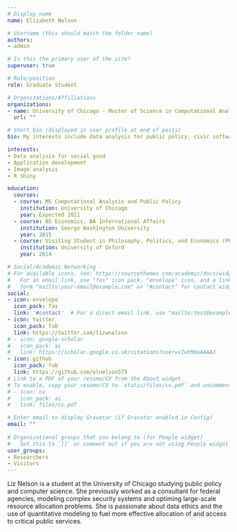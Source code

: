 ```yaml
---
# Display name
name: Elizabeth Nelson

# Username (this should match the folder name)
authors:
- admin

# Is this the primary user of the site?
superuser: true

# Role/position
role: Graduate Student

# Organizations/Affiliations
organizations:
- name: University of Chicago - Master of Science in Computational Analysis and Public Policy (MSCAPP)
  url: ""

# Short bio (displayed in user profile at end of posts)
bio: My interests include data analysis for public policy, civic software development, R Shiny, and environmental issues.

interests:
- Data analysis for social good
- Application development
- Image analysis
- R Shiny

education:
  courses:
  - course: MS Computational Analysis and Public Policy
    institution: University of Chicago
    year: Expected 2021
  - course: BS Economics, BA International Affairs
    institution: George Washington University
    year: 2015
  - course: Visiting Student in Philosophy, Politics, and Economics (PPE)
    institution: University of Oxford
    year: 2014

# Social/Academic Networking
# For available icons, see: https://sourcethemes.com/academic/docs/widgets/#icons
#   For an email link, use "fas" icon pack, "envelope" icon, and a link in the
#   form "mailto:your-email@example.com" or "#contact" for contact widget.
social:
- icon: envelope
  icon_pack: fas
  link: '#contact'  # For a direct email link, use "mailto:test@example.org".
- icon: twitter
  icon_pack: fab
  link: https://twitter.com/lizwnelson
# - icon: google-scholar
#   icon_pack: ai
#   link: https://scholar.google.co.uk/citations?user=sIwtMXoAAAAJ
- icon: github
  icon_pack: fab
  link: https://github.com/elnelson575
# Link to a PDF of your resume/CV from the About widget.
# To enable, copy your resume/CV to `static/files/cv.pdf` and uncomment the lines below.  
# - icon: cv
#   icon_pack: ai
#   link: files/cv.pdf

# Enter email to display Gravatar (if Gravatar enabled in Config)
email: ""
  
# Organizational groups that you belong to (for People widget)
#   Set this to `[]` or comment out if you are not using People widget.  
user_groups:
- Researchers
- Visitors
---
```


Liz Nelson is a student at the University of Chicago studying public policy and computer science. She previously worked as a consultant for federal agencies, modeling complex security systems and optiming large-scale resource allocation problems. She is passionate about data ethics and the use of quantitative modeling to fuel more effective allocation of and access to critical public services.

